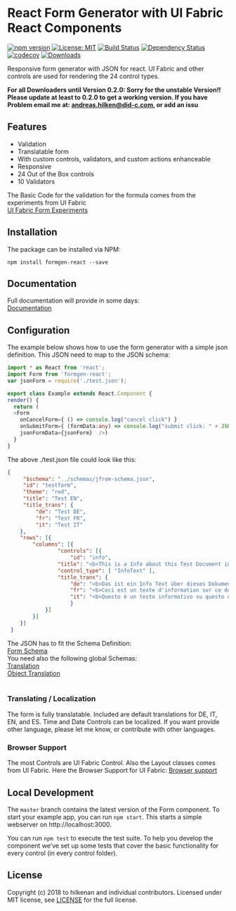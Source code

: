 # React Form Generator with UI Fabric React Components

[![npm version](https://badge.fury.io/js/formgen-react.svg)](http://badge.fury.io/js/formgen-react)
[![License: MIT](https://img.shields.io/badge/License-MIT-yellow.svg)](https://opensource.org/licenses/MIT)
[![Build Status](https://secure.travis-ci.org/hilkenan/formgen-react.svg)](https://travis-ci.org/hilkenan/formgen-react)
[![Dependency Status](https://david-dm.org/hilkenan/formgen-react.svg)](https://david-dm.org/hilkenan/formgen-react)
[![codecov](https://codecov.io/gh/hilkenan/formgen-react/branch/master/graph/badge.svg)](https://codecov.io/gh/hilkenan/formgen-react)
[![Downloads](http://img.shields.io/npm/dm/formgen-react.svg)](https://npmjs.org/package/formgen-react)

Responsive form generator with JSON for react. UI Fabric and other controls are used for rendering the 24 control types.

<b>For all Downloaders until Version 0.2.0: Sorry for the unstable Version!! Please update at least to 0.2.0 to get a working version. If you have Problem email me at: andreas.hilken@did-c.com, or add an issu</b>

## Features
- Validation
- Translatable form
- With custom controls, validators, and custom actions enhanceable
- Responsive
- 24 Out of the Box controls
- 10 Validators

The Basic Code for the validation for the formula comes from the experiments from UI Fabric<br/>
<a href="https://github.com/OfficeDev/office-ui-fabric-react/tree/master/packages/experiments/src/components/Form">UI Fabric Form Experiments</a>

## Installation
The package can be installed via NPM:
```
npm install formgen-react --save
```

## Documentation
Full documentation will provide in some days:<br/>
<a href="https://github.com/hilkenan/formgen-react/wiki">Documentation<a>


## Configuration
The example below shows how to use the form generator with a simple json definition. This JSON need to map to the JSON schema:
```ts
import * as React from 'react';
import Form from 'formgen-react';
var jsonForm = require('./test.json');

export class Example extends React.Component {
render() {
  return (
  <Form 
    onCancelForm={ () => console.log("cancel click") }
    onSubmitForm={ (formData:any) => console.log("submit click: " + JSON.stringify(formData)) }
    jsonFormData={jsonForm}  />)
  }
}
```
The above ./test.json file could look like this:
```JSON
{
     "$schema": "../schemas/jfrom-schema.json",
     "id": "testform",
     "theme": "red",
     "title": "Test EN",
     "title_trans": {
         "de": "Test DE",
         "fr": "Test FR",
         "it": "Test IT"
    },
    "rows": [{
        "columns": [{
                "controls": [{
                    "id": "info",
                "title": "<b>This is a Info about this Test Document in Englisch</b>",
                "control_type": [ "InfoText" ],
                "title_trans": {
                    "de": "<b>Das ist ein Info Text über dieses Dokument in Deutsch</b>",
                    "fr": "<b>Ceci est un texte d'information sur ce document en français</ b>",                    
                    "it": "<b>Questo è un testo informativo su questo documento in italiano</ b>"
                    }
            }]
        }]
    }]
 }
```
The JSON has to fit the Schema Definition:<br/>
[Form Schema](src/schemas/jfrom-schema.json)<br/>
You need also the following global Schemas:<br/>
[Translation](src/schemas/translation-schema.json)<br/>
[Object Translation](src/schemas/objecttranslation-schema.json)<br/><br/>

### Translating / Localization 

The form is fully translatable. Included are default translations for DE, IT, EN, and ES. Time and Date Controls can be localized. If you want provide other language, please let me know, or contribute with other languages.

### Browser Support

The most Controls are UI Fabric Control. Also the Layout classes comes from UI Fabric. Here the Browser Support for UI Fabric:
<a href="https://github.com/OfficeDev/office-ui-fabric-react/blob/master/ghdocs/BROWSERSUPPORT.md">Browser support</a>

## Local Development

The `master` branch contains the latest version of the Form component. To start your example app, you can run `npm start`. This starts a simple webserver on http://localhost:3000.

You can run `npm test` to execute the test suite. To help you develop the component we’ve set up some tests that cover the basic functionality for every control (in every control folder). 

## License

Copyright (c) 2018 to hilkenan and individual contributors. Licensed under MIT license, see [LICENSE](LICENSE) for the full license.